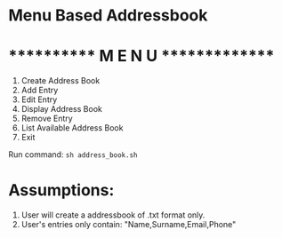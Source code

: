 # Menu Based Addressbook

# **\*\*\*\***\*\***\*\*\*\*** M E N U \***\*\*\*\*\***\*\***\*\*\*\*\***

1. Create Address Book
2. Add Entry
3. Edit Entry
4. Display Address Book
5. Remove Entry
6. List Available Address Book
7. Exit

Run command: `sh address_book.sh`

# Assumptions:

1. User will create a addressbook of .txt format only.
2. User's entries only contain: "Name,Surname,Email,Phone"
